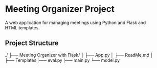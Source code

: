 # Meeting Organizer Project

A web application for managing meetings using Python and Flask and HTML templates.

## Project Structure

./
├── Meeting Organizer with Flask/
│   ├── App.py
│   ├── ReadMe.md
│   ├── Templates
├── eval.py
├── main.py
└── model.py

